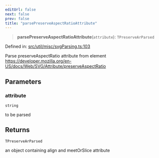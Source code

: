 ```yaml
---
editUrl: false
next: false
prev: false
title: "parsePreserveAspectRatioAttribute"
---
```


> **parsePreserveAspectRatioAttribute**(`attribute`): `TPreserveArParsed`

Defined in: [src/util/misc/svgParsing.ts:103](https://github.com/fabricjs/fabric.js/blob/fea1b29b7495d9634e300bd4bfa43de097745805/src/util/misc/svgParsing.ts#L103)

Parse preserveAspectRatio attribute from element
https://developer.mozilla.org/en-US/docs/Web/SVG/Attribute/preserveAspectRatio

## Parameters

### attribute

`string`

to be parsed

## Returns

`TPreserveArParsed`

an object containing align and meetOrSlice attribute
